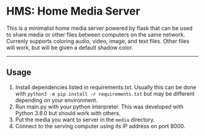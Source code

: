 # HMS: Home Media Server

This is a minimalist home media server powered by flask that can be used to share media or other files between computers on the same network. Currenly supports coloring audio, video, image, and text files. Other files will work, but will be given a default shadow color.

---

## Usage

1. Install dependencies listed in requirements.txt. Usually this can be done with `python3 -m pip install -r requirements.txt` but may be different depending on your environment.
2. Run main.py with your python interpreter. This was developed with Python 3.8.0 but should work with others.
3. Put the media you want to server in the `media` directory.
4. Connect to the serving computer using its IP address on port 8000.